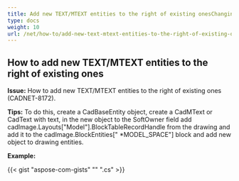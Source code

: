 ```yaml
---
title: Add new TEXT/MTEXT entities to the right of existing onesChanging of the emergency font and font in styles 
type: docs
weight: 10
url: /net/how-to/add-new-text-mtext-entities-to-the-right-of-existing-ones/
---
```


## **How to add new TEXT/MTEXT entities to the right of existing ones**

**Issue:** How to add new TEXT/MTEXT entities to the right of existing ones (CADNET-8172).

**Tips:** To do this, create a CadBaseEntity object, create a CadMText or CadText with text, in the new object to the SoftOwner field add cadImage.Layouts["Model"].BlockTableRecordHandle from the drawing and add it to the cadImage.BlockEntities[" *MODEL_SPACE"] block and add new object to drawing entities.

**Example:**

{{< gist "aspose-com-gists" "" ".cs" >}}